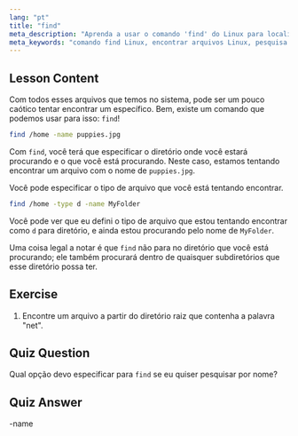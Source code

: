 ```yaml
---
lang: "pt"
title: "find"
meta_description: "Aprenda a usar o comando 'find' do Linux para localizar arquivos e diretórios. Descubra opções básicas de pesquisa e melhore suas habilidades de gerenciamento de arquivos Linux."
meta_keywords: "comando find Linux, encontrar arquivos Linux, pesquisa de diretório Linux, tutorial do comando find, gerenciamento de arquivos Linux, Linux para iniciantes, guia Linux"
---
```


## Lesson Content

Com todos esses arquivos que temos no sistema, pode ser um pouco caótico tentar encontrar um específico. Bem, existe um comando que podemos usar para isso: `find`!

```bash
find /home -name puppies.jpg
```

Com `find`, você terá que especificar o diretório onde você estará procurando e o que você está procurando. Neste caso, estamos tentando encontrar um arquivo com o nome de `puppies.jpg`.

Você pode especificar o tipo de arquivo que você está tentando encontrar.

```bash
find /home -type d -name MyFolder
```

Você pode ver que eu defini o tipo de arquivo que estou tentando encontrar como `d` para diretório, e ainda estou procurando pelo nome de `MyFolder`.

Uma coisa legal a notar é que `find` não para no diretório que você está procurando; ele também procurará dentro de quaisquer subdiretórios que esse diretório possa ter.

## Exercise

1. Encontre um arquivo a partir do diretório raiz que contenha a palavra "net".

## Quiz Question

Qual opção devo especificar para `find` se eu quiser pesquisar por nome?

## Quiz Answer

-name
